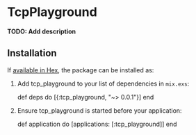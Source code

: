 # TcpPlayground

**TODO: Add description**

## Installation

If [available in Hex](https://hex.pm/docs/publish), the package can be installed as:

  1. Add tcp_playground to your list of dependencies in `mix.exs`:

        def deps do
          [{:tcp_playground, "~> 0.0.1"}]
        end

  2. Ensure tcp_playground is started before your application:

        def application do
          [applications: [:tcp_playground]]
        end

